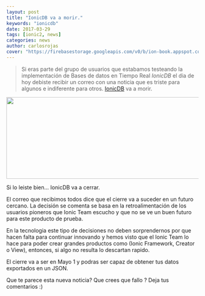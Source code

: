 ```yaml
---
layout: post
title: "IonicDB va a morir."
keywords: "ionicdb"
date: 2017-03-29
tags: [ionic2, news]
categories: news
author: carlosrojas
cover: "https://firebasestorage.googleapis.com/v0/b/ion-book.appspot.com/o/posts%2F2017-03-29-ionicdb-shutdown%2FCaptura%20de%20pantalla%202017-03-29%20a%20las%202.42.20%20p.m..png?alt=media&token=0e8e8c9f-044f-46af-a7af-dd5846f6a3ad"
---
```

> Si eras parte del grupo de usuarios que estabamos testeando la implementación de Bases de datos en Tiempo Real *IonicDB* el dia de hoy debiste recibir un correo con una noticia que es triste para algunos e indiferente para otros. [IonicDB](https://www.ion-book.com/blog/news/IonicDB/) va a morir.

<img width="736" height="214" class="responsive" src="https://firebasestorage.googleapis.com/v0/b/ion-book.appspot.com/o/posts%2F2017-03-29-ionicdb-shutdown%2FCaptura%20de%20pantalla%202017-03-29%20a%20las%202.42.20%20p.m..png?alt=media&token=0e8e8c9f-044f-46af-a7af-dd5846f6a3ad"> 

Si lo leiste bien... IonicDB va a cerrar.

El correo que recibimos todos dice que el cierre va a suceder en un futuro cercano. La decisión se comenta se basa en la retroalimentación de los usuarios pioneros que Ionic Team escucho y que no se ve un buen futuro para este producto de prueba.

En la tecnologia este tipo de decisiones no deben sorprendernos por que hacen falta para continuar innovando y hemos visto que el Ionic Team lo hace para poder crear grandes productos como (Ionic Framework, Creator o View), entonces, si algo no resulta lo descartan rapido.

El cierre va a ser en Mayo 1 y podras ser capaz de obtener tus datos exportados en un JSON.


Que te parece esta nueva noticia? Que crees que fallo ? Deja tus comentarios :)
